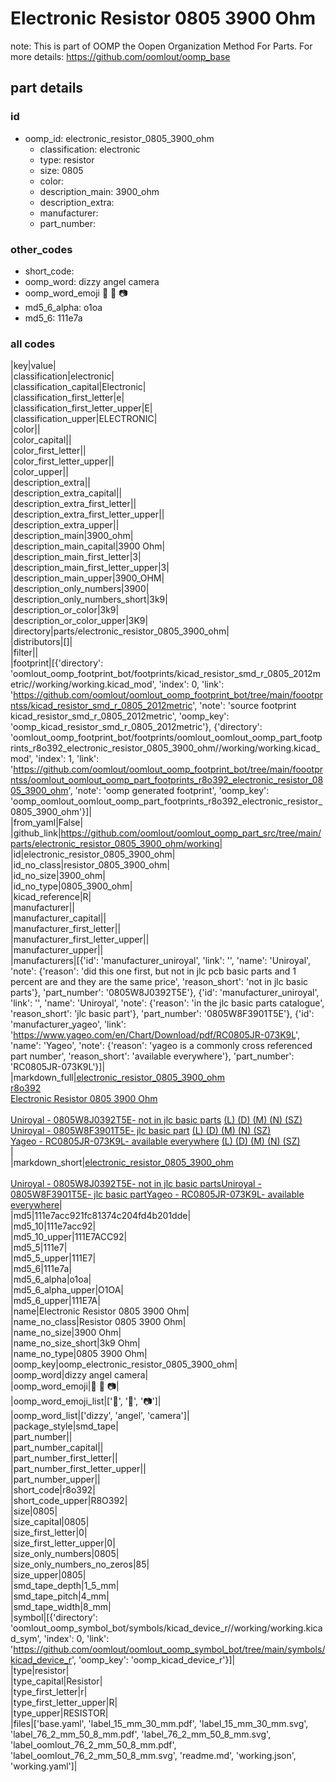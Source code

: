 # Electronic Resistor 0805 3900 Ohm  

note: This is part of OOMP the Oopen Organization Method For Parts. For more details: https://github.com/oomlout/oomp_base

##  part details





### id
* oomp_id: electronic_resistor_0805_3900_ohm
  * classification: electronic
  * type: resistor
  * size: 0805
  * color: 
  * description_main: 3900_ohm
  * description_extra: 
  * manufacturer: 
  * part_number: 

### other_codes
* short_code: 
* oomp_word: dizzy angel camera
* oomp_word_emoji :dizzy: :angel: :camera:
* md5_6_alpha: o1oa
* md5_6: 111e7a

### all codes 
|key|value|  
|classification|electronic|  
|classification_capital|Electronic|  
|classification_first_letter|e|  
|classification_first_letter_upper|E|  
|classification_upper|ELECTRONIC|  
|color||  
|color_capital||  
|color_first_letter||  
|color_first_letter_upper||  
|color_upper||  
|description_extra||  
|description_extra_capital||  
|description_extra_first_letter||  
|description_extra_first_letter_upper||  
|description_extra_upper||  
|description_main|3900_ohm|  
|description_main_capital|3900 Ohm|  
|description_main_first_letter|3|  
|description_main_first_letter_upper|3|  
|description_main_upper|3900_OHM|  
|description_only_numbers|3900|  
|description_only_numbers_short|3k9|  
|description_or_color|3k9|  
|description_or_color_upper|3K9|  
|directory|parts/electronic_resistor_0805_3900_ohm|  
|distributors|[]|  
|filter||  
|footprint|[{'directory': 'oomlout_oomp_footprint_bot/footprints/kicad_resistor_smd_r_0805_2012metric//working/working.kicad_mod', 'index': 0, 'link': 'https://github.com/oomlout/oomlout_oomp_footprint_bot/tree/main/foootprntss/kicad_resistor_smd_r_0805_2012metric', 'note': 'source footprint kicad_resistor_smd_r_0805_2012metric', 'oomp_key': 'oomp_kicad_resistor_smd_r_0805_2012metric'}, {'directory': 'oomlout_oomp_footprint_bot/footprints/oomlout_oomlout_oomp_part_footprints_r8o392_electronic_resistor_0805_3900_ohm//working/working.kicad_mod', 'index': 1, 'link': 'https://github.com/oomlout/oomlout_oomp_footprint_bot/tree/main/foootprntss/oomlout_oomlout_oomp_part_footprints_r8o392_electronic_resistor_0805_3900_ohm', 'note': 'oomp generated footprint', 'oomp_key': 'oomp_oomlout_oomlout_oomp_part_footprints_r8o392_electronic_resistor_0805_3900_ohm'}]|  
|from_yaml|False|  
|github_link|https://github.com/oomlout/oomlout_oomp_part_src/tree/main/parts/electronic_resistor_0805_3900_ohm/working|  
|id|electronic_resistor_0805_3900_ohm|  
|id_no_class|resistor_0805_3900_ohm|  
|id_no_size|3900_ohm|  
|id_no_type|0805_3900_ohm|  
|kicad_reference|R|  
|manufacturer||  
|manufacturer_capital||  
|manufacturer_first_letter||  
|manufacturer_first_letter_upper||  
|manufacturer_upper||  
|manufacturers|[{'id': 'manufacturer_uniroyal', 'link': '', 'name': 'Uniroyal', 'note': {'reason': 'did this one first, but not in jlc pcb basic parts and 1 percent are and they are the same price', 'reason_short': 'not in jlc basic parts'}, 'part_number': '0805W8J0392T5E'}, {'id': 'manufacturer_uniroyal', 'link': '', 'name': 'Uniroyal', 'note': {'reason': 'in the jlc basic parts catalogue', 'reason_short': 'jlc basic part'}, 'part_number': '0805W8F3901T5E'}, {'id': 'manufacturer_yageo', 'link': 'https://www.yageo.com/en/Chart/Download/pdf/RC0805JR-073K9L', 'name': 'Yageo', 'note': {'reason': 'yageo is a commonly cross referenced part number', 'reason_short': 'available everywhere'}, 'part_number': 'RC0805JR-073K9L'}]|  
|markdown_full|[electronic_resistor_0805_3900_ohm](https://github.com/oomlout/oomlout_oomp_part_src/tree/main/parts/electronic_resistor_0805_3900_ohm/working)<br>[r8o392](https://github.com/oomlout/oomlout_oomp_part_src/tree/main/parts/electronic_resistor_0805_3900_ohm/working)<br>[Electronic Resistor 0805 3900 Ohm](https://github.com/oomlout/oomlout_oomp_part_src/tree/main/parts/electronic_resistor_0805_3900_ohm/working)<br><br>[Uniroyal - 0805W8J0392T5E- not in jlc basic parts]() [(L)  ](https://www.lcsc.com/search?q=0805W8J0392T5E)[(D)  ](https://www.digikey.com/en/products?keywords=0805W8J0392T5E)[(M)  ](https://www.mouser.com/Search/Refine?Keyword=0805W8J0392T5E)[(N)  ](https://www.newark.com/search?st=0805W8J0392T5E)[(SZ)  ](https://so.szlcsc.com/global.html?k=0805W8J0392T5E)<br>[Uniroyal - 0805W8F3901T5E- jlc basic part]() [(L)  ](https://www.lcsc.com/search?q=0805W8F3901T5E)[(D)  ](https://www.digikey.com/en/products?keywords=0805W8F3901T5E)[(M)  ](https://www.mouser.com/Search/Refine?Keyword=0805W8F3901T5E)[(N)  ](https://www.newark.com/search?st=0805W8F3901T5E)[(SZ)  ](https://so.szlcsc.com/global.html?k=0805W8F3901T5E)<br>[Yageo - RC0805JR-073K9L- available everywhere](https://www.yageo.com/en/Chart/Download/pdf/RC0805JR-073K9L) [(L)  ](https://www.lcsc.com/search?q=RC0805JR-073K9L)[(D)  ](https://www.digikey.com/en/products?keywords=RC0805JR-073K9L)[(M)  ](https://www.mouser.com/Search/Refine?Keyword=RC0805JR-073K9L)[(N)  ](https://www.newark.com/search?st=RC0805JR-073K9L)[(SZ)  ](https://so.szlcsc.com/global.html?k=RC0805JR-073K9L)<br>|  
|markdown_short|[electronic_resistor_0805_3900_ohm](https://github.com/oomlout/oomlout_oomp_part_src/tree/main/parts/electronic_resistor_0805_3900_ohm/working)<br><br>[Uniroyal - 0805W8J0392T5E- not in jlc basic parts]()[Uniroyal - 0805W8F3901T5E- jlc basic part]()[Yageo - RC0805JR-073K9L- available everywhere](https://www.yageo.com/en/Chart/Download/pdf/RC0805JR-073K9L)|  
|md5|111e7acc921fc81374c204fd4b201dde|  
|md5_10|111e7acc92|  
|md5_10_upper|111E7ACC92|  
|md5_5|111e7|  
|md5_5_upper|111E7|  
|md5_6|111e7a|  
|md5_6_alpha|o1oa|  
|md5_6_alpha_upper|O1OA|  
|md5_6_upper|111E7A|  
|name|Electronic Resistor 0805 3900 Ohm|  
|name_no_class|Resistor 0805 3900 Ohm|  
|name_no_size|3900 Ohm|  
|name_no_size_short|3k9 Ohm|  
|name_no_type|0805 3900 Ohm|  
|oomp_key|oomp_electronic_resistor_0805_3900_ohm|  
|oomp_word|dizzy angel camera|  
|oomp_word_emoji|:dizzy: :angel: :camera:|  
|oomp_word_emoji_list|[':dizzy:', ':angel:', ':camera:']|  
|oomp_word_list|['dizzy', 'angel', 'camera']|  
|package_style|smd_tape|  
|part_number||  
|part_number_capital||  
|part_number_first_letter||  
|part_number_first_letter_upper||  
|part_number_upper||  
|short_code|r8o392|  
|short_code_upper|R8O392|  
|size|0805|  
|size_capital|0805|  
|size_first_letter|0|  
|size_first_letter_upper|0|  
|size_only_numbers|0805|  
|size_only_numbers_no_zeros|85|  
|size_upper|0805|  
|smd_tape_depth|1_5_mm|  
|smd_tape_pitch|4_mm|  
|smd_tape_width|8_mm|  
|symbol|[{'directory': 'oomlout_oomp_symbol_bot/symbols/kicad_device_r//working/working.kicad_sym', 'index': 0, 'link': 'https://github.com/oomlout/oomlout_oomp_symbol_bot/tree/main/symbols/kicad_device_r', 'oomp_key': 'oomp_kicad_device_r'}]|  
|type|resistor|  
|type_capital|Resistor|  
|type_first_letter|r|  
|type_first_letter_upper|R|  
|type_upper|RESISTOR|  
|files|['base.yaml', 'label_15_mm_30_mm.pdf', 'label_15_mm_30_mm.svg', 'label_76_2_mm_50_8_mm.pdf', 'label_76_2_mm_50_8_mm.svg', 'label_oomlout_76_2_mm_50_8_mm.pdf', 'label_oomlout_76_2_mm_50_8_mm.svg', 'readme.md', 'working.json', 'working.yaml']|  
